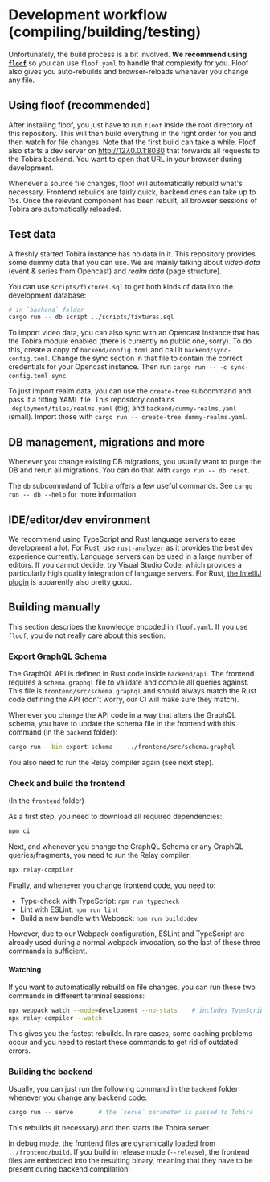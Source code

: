 # Development workflow (compiling/building/testing)

Unfortunately, the build process is a bit involved.
**We recommend using [`floof`](https://github.com/LukasKalbertodt/floof)** so you can use `floof.yaml` to handle that complexity for you.
Floof also gives you auto-rebuilds and browser-reloads whenever you change any file.


## Using floof (recommended)

After installing floof, you just have to run `floof` inside the root directory of this repository.
This will then build everything in the right order for you and then watch for file changes.
Note that the first build can take a while.
Floof also starts a dev server on http://127.0.0.1:8030 that forwards all requests to the Tobira backend.
You want to open that URL in your browser during development.

Whenever a source file changes, floof will automatically rebuild what's necessary.
Frontend rebuilds are fairly quick, backend ones can take up to 15s.
Once the relevant component has been rebuilt, all browser sessions of Tobira are automatically reloaded.

## Test data

A freshly started Tobira instance has no data in it.
This repository provides some dummy data that you can use.
We are mainly talking about *video data* (event & series from Opencast) and *realm data* (page structure).

You can use `scripts/fixtures.sql` to get both kinds of data into the development database:

```sh
# in `backend` folder
cargo run -- db script ../scripts/fixtures.sql
```

To import video data, you can also sync with an Opencast instance that has the Tobira module enabled (there is currently no public one, sorry).
To do this, create a copy of `backend/config.toml` and call it `backend/sync-config.toml`.
Change the sync section in that file to contain the correct credentials for your Opencast instance.
Then run `cargo run -- -c sync-config.toml sync`.

To just import realm data, you can use the `create-tree` subcommand and pass it a fitting YAML file.
This repository contains `.deployment/files/realms.yaml` (big) and `backend/dummy-realms.yaml` (small).
Import those with `cargo run -- create-tree dummy-realms.yaml`.


## DB management, migrations and more

Whenever you change existing DB migrations, you usually want to purge the DB and rerun all migrations.
You can do that with `cargo run -- db reset`.

The `db` subcommdand of Tobira offers a few useful commands.
See `cargo run -- db --help` for more information.


## IDE/editor/dev environment

We recommend using TypeScript and Rust language servers to ease development a lot.
For Rust, use [`rust-analyzer`](https://rust-analyzer.github.io/) as it provides the best dev experience currently.
Language servers can be used in a large number of editors.
If you cannot decide, try Visual Studio Code, which provides a particularly high quality integration of language servers.
For Rust, [the IntelliJ plugin](https://intellij-rust.github.io/) is apparently also pretty good.


## Building manually

This section describes the knowledge encoded in `floof.yaml`.
If you use `floof`, you do not really care about this section.


### Export GraphQL Schema

The GraphQL API is defined in Rust code inside `backend/api`.
The frontend requires a `schema.graphql` file to validate and compile all queries against.
This file is `frontend/src/schema.graphql` and should always match the Rust code defining the API (don't worry, our CI will make sure they match).

Whenever you change the API code in a way that alters the GraphQL schema, you have to update the schema file in the frontend with this command (in the `backend` folder):

```sh
cargo run --bin export-schema -- ../frontend/src/schema.graphql
```

You also need to run the Relay compiler again (see next step).


### Check and build the frontend

(In the `frontend` folder)

As a first step, you need to download all required dependencies:

```sh
npm ci
```

Next, and whenever you change the GraphQL Schema or any GraphQL queries/fragments, you need to run the Relay compiler:

```sh
npx relay-compiler
```

Finally, and whenever you change frontend code, you need to:

- Type-check with TypeScript: `npm run typecheck`
- Lint with ESLint: `npm run lint`
- Build a new bundle with Webpack: `npm run build:dev`

However, due to our Webpack configuration, ESLint and TypeScript are already used during a normal webpack invocation, so the last of these three commands is sufficient.


#### Watching

If you want to automatically rebuild on file changes, you can run these two commands in different terminal sessions:

```sh
npx webpack watch --mode=development --no-stats    # includes TypeScript and ESLint
npx relay-compiler --watch
```

This gives you the fastest rebuilds.
In rare cases, some caching problems occur and you need to restart these commands to get rid of outdated errors.


### Building the backend

Usually, you can just run the following command in the `backend` folder whenever you change any backend code:

```sh
cargo run -- serve       # the `serve` parameter is passed to Tobira
```

This rebuilds (if necessary) and then starts the Tobira server.

In debug mode, the frontend files are dynamically loaded from `../frontend/build`.
If you build in release mode (`--release`), the frontend files are embedded into the resulting binary, meaning that they have to be present during backend compilation!
